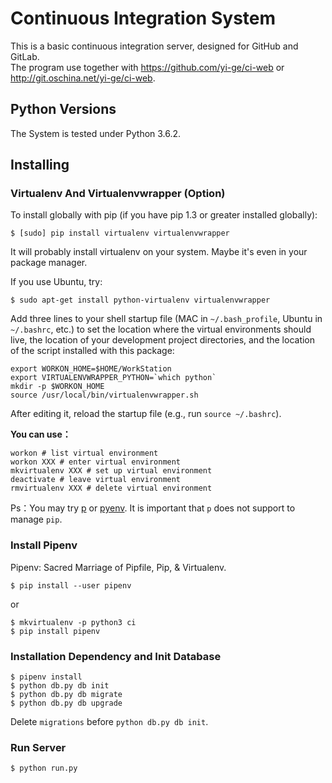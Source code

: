 Continuous Integration System
=============================

This is a basic continuous integration server, designed for GitHub and GitLab.<br> The program use together with https://github.com/yi-ge/ci-web or http://git.oschina.net/yi-ge/ci-web.

Python Versions
---------------

The System is tested under Python 3.6.2.

Installing
----------

### Virtualenv And Virtualenvwrapper (Option)

To install globally with pip (if you have pip 1.3 or greater installed globally):

```
$ [sudo] pip install virtualenv virtualenvwrapper
```

It will probably install virtualenv on your system. Maybe it's even in your package manager.

If you use Ubuntu, try:

```
$ sudo apt-get install python-virtualenv virtualenvwrapper
```

Add three lines to your shell startup file (MAC in `~/.bash_profile`, Ubuntu in `~/.bashrc`, etc.) to set the location where the virtual environments should live, the location of your development project directories, and the location of the script installed with this package:

```
export WORKON_HOME=$HOME/WorkStation
export VIRTUALENVWRAPPER_PYTHON=`which python`
mkdir -p $WORKON_HOME
source /usr/local/bin/virtualenvwrapper.sh
```

After editing it, reload the startup file (e.g., run `source ~/.bashrc`).

**You can use：**

```
workon # list virtual environment
workon XXX # enter virtual environment
mkvirtualenv XXX # set up virtual environment
deactivate # leave virtual environment
rmvirtualenv XXX # delete virtual environment
```

Ps：You may try [p](https://github.com/qw3rtman/p) or [pyenv](https://github.com/pyenv/pyenv). It is important that `p` does not support to manage `pip`.

### Install Pipenv

Pipenv: Sacred Marriage of Pipfile, Pip, & Virtualenv.

```
$ pip install --user pipenv
```

or

```
$ mkvirtualenv -p python3 ci
$ pip install pipenv
```

### Installation Dependency and Init Database

```
$ pipenv install
$ python db.py db init
$ python db.py db migrate
$ python db.py db upgrade
```

Delete `migrations` before `python db.py db init`.

### Run Server

```
$ python run.py
```
